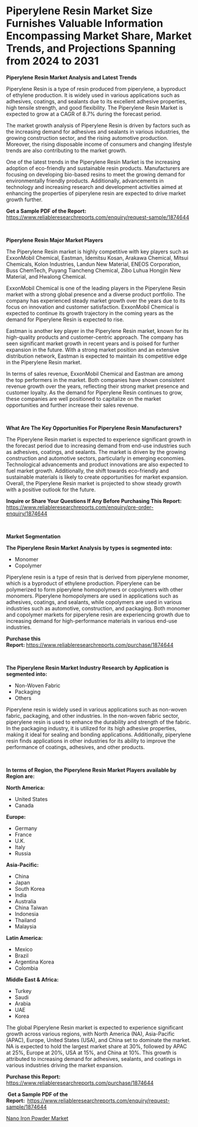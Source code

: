 <p><h1>Piperylene Resin Market Size Furnishes Valuable Information Encompassing Market Share, Market Trends, and Projections Spanning from 2024 to 2031</h1></p><p><strong>Piperylene Resin Market Analysis and Latest Trends</strong></p>
<p><p>Piperylene Resin is a type of resin produced from piperylene, a byproduct of ethylene production. It is widely used in various applications such as adhesives, coatings, and sealants due to its excellent adhesive properties, high tensile strength, and good flexibility. The Piperylene Resin Market is expected to grow at a CAGR of 8.7% during the forecast period.</p><p>The market growth analysis of Piperylene Resin is driven by factors such as the increasing demand for adhesives and sealants in various industries, the growing construction sector, and the rising automotive production. Moreover, the rising disposable income of consumers and changing lifestyle trends are also contributing to the market growth.</p><p>One of the latest trends in the Piperylene Resin Market is the increasing adoption of eco-friendly and sustainable resin products. Manufacturers are focusing on developing bio-based resins to meet the growing demand for environmentally friendly products. Additionally, advancements in technology and increasing research and development activities aimed at enhancing the properties of piperylene resin are expected to drive market growth further.</p></p>
<p><strong>Get a Sample PDF of the Report:&nbsp;</strong> <a href="https://www.reliableresearchreports.com/enquiry/request-sample/1874644">https://www.reliableresearchreports.com/enquiry/request-sample/1874644</a></p>
<p>&nbsp;</p>
<p><strong>Piperylene Resin Major Market Players</strong></p>
<p><p>The Piperylene Resin market is highly competitive with key players such as ExxonMobil Chemical, Eastman, Idemitsu Kosan, Arakawa Chemical, Mitsui Chemicals, Kolon Industries, Landun New Material, ENEOS Corporation, Buss ChemTech, Puyang Tiancheng Chemical, Zibo Luhua Hongjin New Material, and Hwalong Chemical.</p><p>ExxonMobil Chemical is one of the leading players in the Piperylene Resin market with a strong global presence and a diverse product portfolio. The company has experienced steady market growth over the years due to its focus on innovation and customer satisfaction. ExxonMobil Chemical is expected to continue its growth trajectory in the coming years as the demand for Piperylene Resin is expected to rise.</p><p>Eastman is another key player in the Piperylene Resin market, known for its high-quality products and customer-centric approach. The company has seen significant market growth in recent years and is poised for further expansion in the future. With a strong market position and an extensive distribution network, Eastman is expected to maintain its competitive edge in the Piperylene Resin market.</p><p>In terms of sales revenue, ExxonMobil Chemical and Eastman are among the top performers in the market. Both companies have shown consistent revenue growth over the years, reflecting their strong market presence and customer loyalty. As the demand for Piperylene Resin continues to grow, these companies are well positioned to capitalize on the market opportunities and further increase their sales revenue.</p></p>
<p>&nbsp;</p>
<p><strong>What Are The Key Opportunities For Piperylene Resin Manufacturers?</strong></p>
<p><p>The Piperylene Resin market is expected to experience significant growth in the forecast period due to increasing demand from end-use industries such as adhesives, coatings, and sealants. The market is driven by the growing construction and automotive sectors, particularly in emerging economies. Technological advancements and product innovations are also expected to fuel market growth. Additionally, the shift towards eco-friendly and sustainable materials is likely to create opportunities for market expansion. Overall, the Piperylene Resin market is projected to show steady growth with a positive outlook for the future.</p></p>
<p><strong>Inquire or Share Your Questions If Any Before Purchasing This Report:</strong> <a href="https://www.reliableresearchreports.com/enquiry/pre-order-enquiry/1874644">https://www.reliableresearchreports.com/enquiry/pre-order-enquiry/1874644</a></p>
<p>&nbsp;</p>
<p><strong>Market Segmentation</strong></p>
<p><strong>The Piperylene Resin Market Analysis by types is segmented into:</strong></p>
<p><ul><li>Monomer</li><li>Copolymer</li></ul></p>
<p><p>Piperylene resin is a type of resin that is derived from piperylene monomer, which is a byproduct of ethylene production. Piperylene can be polymerized to form piperylene homopolymers or copolymers with other monomers. Piperylene homopolymers are used in applications such as adhesives, coatings, and sealants, while copolymers are used in various industries such as automotive, construction, and packaging. Both monomer and copolymer markets for piperylene resin are experiencing growth due to increasing demand for high-performance materials in various end-use industries.</p></p>
<p><strong>Purchase this Report:&nbsp;</strong><a href="https://www.reliableresearchreports.com/purchase/1874644">https://www.reliableresearchreports.com/purchase/1874644</a></p>
<p>&nbsp;</p>
<p><strong>The Piperylene Resin Market Industry Research by Application is segmented into:</strong></p>
<p><ul><li>Non-Woven Fabric</li><li>Packaging</li><li>Others</li></ul></p>
<p><p>Piperylene resin is widely used in various applications such as non-woven fabric, packaging, and other industries. In the non-woven fabric sector, piperylene resin is used to enhance the durability and strength of the fabric. In the packaging industry, it is utilized for its high adhesive properties, making it ideal for sealing and bonding applications. Additionally, piperylene resin finds applications in other industries for its ability to improve the performance of coatings, adhesives, and other products.</p></p>
<p>&nbsp;</p>
<p><strong>In terms of Region, the Piperylene Resin Market Players available by Region are:</strong></p>
<p>
    <p> <strong> North America: </strong>
        <ul>
            <li>United States</li>
            <li>Canada</li>
        </ul>
        </p> 
    <p> <strong> Europe: </strong>
        <ul>
            <li>Germany</li>
            <li>France</li>
            <li>U.K.</li>
            <li>Italy</li>
            <li>Russia</li>
        </ul>
        </p> 
    <p> <strong> Asia-Pacific: </strong>
        <ul>
            <li>China</li>
            <li>Japan</li>
            <li>South Korea</li>
            <li>India</li>
            <li>Australia</li>
            <li>China Taiwan</li>
            <li>Indonesia</li>
            <li>Thailand</li>
            <li>Malaysia</li>
        </ul>
        </p> 
    <p> <strong> Latin America: </strong>
        <ul>
            <li>Mexico</li>
            <li>Brazil</li>
            <li>Argentina Korea</li>
            <li>Colombia</li>
        </ul>
        </p> 
    <p> <strong> Middle East & Africa: </strong>
        <ul>
            <li>Turkey</li>
            <li>Saudi</li>
            <li>Arabia</li>
            <li>UAE</li>
            <li>Korea</li>
        </ul>
    </p>
    </p>
<p><p>The global Piperylene Resin market is expected to experience significant growth across various regions, with North America (NA), Asia-Pacific (APAC), Europe, United States (USA), and China set to dominate the market. NA is expected to hold the largest market share at 30%, followed by APAC at 25%, Europe at 20%, USA at 15%, and China at 10%. This growth is attributed to increasing demand for adhesives, sealants, and coatings in various industries driving the market expansion.</p></p>
<p><strong>Purchase this Report: </strong><a href="https://www.reliableresearchreports.com/purchase/1874644">https://www.reliableresearchreports.com/purchase/1874644</a></p>
<p>&nbsp;<strong>Get a Sample PDF of the Report:&nbsp;&nbsp;</strong><a href="https://www.reliableresearchreports.com/enquiry/request-sample/1874644">https://www.reliableresearchreports.com/enquiry/request-sample/1874644</a></p>
<p><strong></strong></p>
<p><p><a href="https://github.com/GroverBarry/Market-Research-Report-List-4/blob/main/nano-iron-powder-market.md">Nano Iron Powder Market</a></p></p>